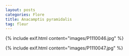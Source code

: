 ```yaml
---
layout: posts
categories: Flore
title: Anacamptis pyramidalis
tag: fleur
---
```

{% include exif.html content="images/P1110046.jpg" %}

{% include exif.html content="images/P1110047.jpg" %}
